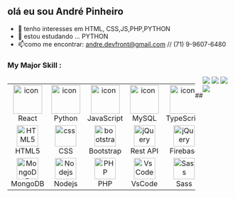 ## olá  eu sou André Pinheiro
- 👀 tenho interesses em HTML, CSS,JS,PHP,PYTHON
- 🌱 estou estudando ... PYTHON
- 📫como me encontrar: andre.devfront@gmail.com // (71) 9-9607-6480



###  My Major Skill :  
  <div style="display: flex; align-items: flex-start; justify-content:flex-start" >
<table align="start">
  <tr>
    <td align="center" width="96">
        <a href="https://drive.google.com/file/d/1p2Y4xDEixiKGIndXhAvXaa1zQothjKoI/view?usp=sharing" ><img src="https://techstack-generator.vercel.app/react-icon.svg" alt="icon" width="65" height="65" /></a>
      <br>React
    </td>
    <td align="center" width="96">
      <a href="#macropower-tech">
        <img src="https://techstack-generator.vercel.app/python-icon.svg" alt="icon" width="65" height="65" />
      </a>
      <br>Python
    </td>
    <td align="center" width="96">
        <img src="https://techstack-generator.vercel.app/js-icon.svg" alt="icon" width="65" height="65" />
      <br>JavaScript
    </td>
    <td align="center" width="96">
        <img src="https://techstack-generator.vercel.app/mysql-icon.svg" alt="icon" width="65" height="65" />
      <br>MySQL
    </td>
    <td align="center" width="96">
        <img src="https://techstack-generator.vercel.app/ts-icon.svg" alt="icon" width="65" height="65" />
      <br>TypeScript
    </td>
 
  </tr>
  <tr>
    <td align="center"  width="96">
        <img src="https://skillicons.dev/icons?i=html" width="48" height="48" alt="HTML5" />
      <br>HTML5
    </td>
    <td align="center" width="96">
        <img src="https://skillicons.dev/icons?i=css" width="48" height="48" alt="css" />
      <br>CSS
    </td>
    <td align="center"  width="96">
        <img src="https://skillicons.dev/icons?i=bootstrap" width="48" height="48" alt="bootstrap" />
      <br>Bootstrap
    </td>
    <td align="center" width="96">
        <img src="https://techstack-generator.vercel.app/restapi-icon.svg" width="48" height="48" alt="jQuery" />
      <br>Rest API
    </td>
    <td align="center" width="96">
        <img src="https://skillicons.dev/icons?i=firebase" width="48" height="48" alt="jQuery" />
      <br>Firebase
    </td>
  </tr>
 <tr>
      <td align="center" width="96">
        <img src="https://skillicons.dev/icons?i=mongodb" width="48" height="48" alt="MongoDB" />
      <br>MongoDB
    </td>
        <td align="center" width="96">
        <img src="https://skillicons.dev/icons?i=nodejs" width="48" height="48" alt="Nodejs" />
      <br>Nodejs
      </td>
      </td>
    <td align="center" width="96">
        <img src="https://skillicons.dev/icons?i=php" width="48" height="48" alt="PHP" />
      <br>PHP
    </td>
            <td align="center" width="96">
        <img src="https://skillicons.dev/icons?i=vscode" width="48" height="48" alt="VsCode" />
      <br>VsCode
    <td align="center" width="96">
        <img src="https://skillicons.dev/icons?i=sass" width="48" height="48" alt="Sass" />
      <br>Sass
    </td>
 </tr>
</table>
<br><br>
  ##
 
<div> 
  <a href="https://instagram.com/decoxd" target="_blank"><img src="https://img.shields.io/badge/-Instagram-%23E4405F?style=for-the-badge&logo=instagram&logoColor=white" target="_blank"></a>
  <a href = "mailto:andre.devfront@gmail.com"><img src="https://img.shields.io/badge/-Gmail-%23333?style=for-the-badge&logo=gmail&logoColor=white" target="_blank"></a>
  <a href="https://www.linkedin.com/in/andre-pinheiro-54a5a1237/" target="_blank"><img src="https://img.shields.io/badge/-LinkedIn-%230077B5?style=for-the-badge&logo=linkedin&logoColor=white" target="_blank"></a> 
  <a href="https://leetcode.com/sfildr/" target="_blank"><img src="https://img.shields.io/badge/-leetcode-%23000000?style=for-the-badge&logo=leetcode&logoColor=orange" target="_blank"></a> 

  
</div>
